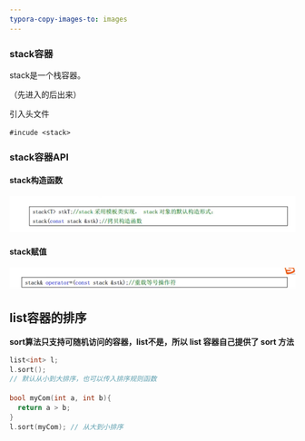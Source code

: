 ```yaml
---
typora-copy-images-to: images
---
```




### stack容器



stack是一个栈容器。

（先进入的后出来）



引入头文件

`#incude <stack>`

### stack容器API



#### stack构造函数

![1601717618632](images/1601717618632.png)



#### stack赋值

![1601717628117](images/1601717628117.png)







## list容器的排序

**sort算法只支持可随机访问的容器，list不是，所以 list 容器自己提供了 sort 方法**

```c++
list<int> l;
l.sort();
// 默认从小到大排序，也可以传入排序规则函数

bool myCom(int a, int b){
  return a > b;
}
l.sort(myCom); // 从大到小排序
```




